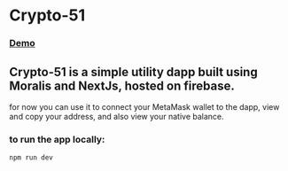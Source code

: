 # Crypto-51

### [Demo](https://crypto-51.web.app/)
## Crypto-51 is a simple utility dapp built using Moralis and NextJs, hosted on firebase.

for now you can use it to connect your MetaMask wallet to the dapp, view and copy your address, and also view your native balance.
### to run the app locally:
```bash
npm run dev

```
